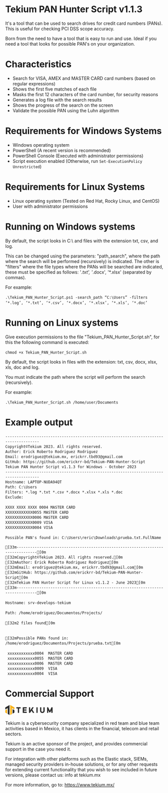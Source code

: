 # Tekium PAN Hunter Script v1.1.3

It's a tool that can be used to search drives for credit card numbers (PANs). This is useful for checking PCI DSS scope accuracy.

Born from the need to have a tool that is easy to run and use. Ideal if you need a tool that looks for possible PAN's on your organization.

# Characteristics
- Search for VISA, AMEX and MASTER CARD card numbers (based on regular expressions)
- Shows the first five matches of each file
- Masks the first 12 characters of the card number, for security reasons
- Generates a log file with the search results
- Shows the progress of the search on the screen
- Validate the possible PAN using the Luhn algorithm

# Requirements for Windows Systems
- Windows operating system
- PowerShell (A recent version is recommended)
- PowerShell Console (Executed with administrator permissions)
- Script execution enabled (Otherwise, run `Set-ExecutionPolicy Unrestricted`)

# Requirements for Linux Systems
- Linux operating system (Tested on Red Hat, Rocky Linux, and CentOS)
- User with administrator permissions

# Running on Windows systems

By default, the script looks in C:\ and files with the extension txt, csv, and log. 

This can be changed using the parameters: "path_search", where the path where the search will be performed (recursively) is indicated. The other is "filters" where the file types where the PANs will be searched are indicated, these must be specified as follows: '*.txt', '*.docx', '*.xlsx' (separated by commas).

For example:

`.\Tekium_PAN_Hunter_Script.ps1 -search_path “C:\Users” -filters ‘*.log’, ‘*.txt’, ‘*.csv’, ‘*.docx’, ‘*.xlsx’, ‘*.xls’, ‘*.doc’`

# Running on Linux systems

Give execution permissions to the file "Tekium_PAN_Hunter_Script.sh", for this the following command is executed:

`chmod +x Tekium_PAN_Hunter_Script.sh`

By default, the script looks in files with the extension: txt, csv, docx, xlsx, xls, doc and log. 

You must indicate the path where the script will perform the search (recursively).

For example:

`.\Tekium_PAN_Hunter_Script.sh /home/user/Documents`

# Example output

```
-------------------------------------------------------------------------------------
Copyright©Tekium 2023. All rights reserved.
Author: Erick Roberto Rodriguez Rodriguez
Email: erodriguez@tekium.mx, erickrr.tbd93@gmail.com
GitHub: https://github.com/erickrr-bd/Tekium-PAN-Hunter-Script
Tekium PAN Hunter Script v1.1.3 for Windows - October 2023
-------------------------------------------------------------------------------------
Hostname: LAPTOP-NUDA94QT
Path: C:\Users
Filters: *.log *.txt *.csv *.docx *.xlsx *.xls *.doc
Exclude: 

XXXX XXXX XXXX 0004 MASTER CARD
XXXXXXXXXXXX0055 MASTER CARD
XXXXXXXXXXXX0006 MASTER CARD
XXXXXXXXXXXX0009 VISA
XXXXXXXXXXXX0004 VISA

Possible PAN's found in: C:\Users\reric\Downloads\prueba.txt.FullName
```

```
[33m-------------------------------------------------------------------------------[0m
[32mCopyright©Tekium 2023. All rights reserved.[0m
[32mAuthor: Erick Roberto Rodriguez Rodriguez[0m
[32mEmail: erodriguez@tekium.mx, erickrr.tbd93@gmail.com[0m
[32mGitHub: https://github.com/erickrr-bd/Tekium-PAN-Hunter-Script[0m
[32mTekium PAN Hunter Script for Linux v1.1.2 - June 2023[0m
[33m-------------------------------------------------------------------------------[0m

Hostname: srv-develops-tekium

Path: /home/erodriguez/Documentos/Projects/

[32m2 files found[0m


[32mPossible PANs found in: /home/erodriguez/Documentos/Projects/prueba.txt[0m

 xxxxxxxxxxxx0004  MASTER CARD
 xxxxxxxxxxxx0055  MASTER CARD
 xxxxxxxxxxxx0006  MASTER CARD
 xxxxxxxxxxxx0009  VISA
 xxxxxxxxxxxx0004  VISA
```

# Commercial Support
![Tekium](https://github.com/unmanarc/uAuditAnalyzer2/blob/master/art/tekium_slogo.jpeg)

Tekium is a cybersecurity company specialized in red team and blue team activities based in Mexico, it has clients in the financial, telecom and retail sectors.

Tekium is an active sponsor of the project, and provides commercial support in the case you need it.

For integration with other platforms such as the Elastic stack, SIEMs, managed security providers in-house solutions, or for any other requests for extending current functionality that you wish to see included in future versions, please contact us: info at tekium.mx

For more information, go to: https://www.tekium.mx/
